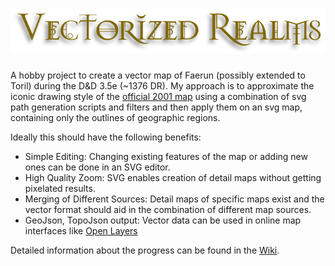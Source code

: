 # ![Vectorized Realms](images/vec-realms.svg)

A hobby project to create a vector map of Faerun (possibly extended to Toril) during the D&D 3.5e (~1376 DR).
My approach is to approximate the iconic drawing style of the [official 2001 map](http://web.archive.org/web/20160816135344/http://archive.wizards.com/dnd/images/wd_maps/FRposterLarge_150.jpg) using a combination of svg path generation scripts and filters and then apply them on an svg map, containing only the outlines of geographic regions.

Ideally this should have the following benefits:
* Simple Editing: Changing existing features of the map or adding new ones can be done in an SVG editor.
* High Quality Zoom: SVG enables creation of detail maps without getting pixelated results.
* Merging of Different Sources: Detail maps of specific maps exist and the vector format should aid in the combination of different map sources.
* GeoJson, TopoJson output: Vector data can be used in online map interfaces like [Open Layers](https://openlayers.org/)

Detailed information about the progress can be found in the [Wiki](https://github.com/jonovotny/vectorized-realms/wiki).

